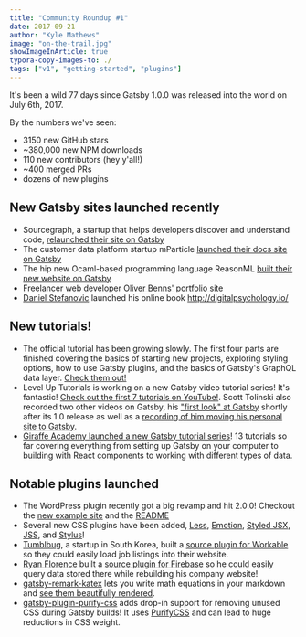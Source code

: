 ```yaml
---
title: "Community Roundup #1"
date: 2017-09-21
author: "Kyle Mathews"
image: "on-the-trail.jpg"
showImageInArticle: true
typora-copy-images-to: ./
tags: ["v1", "getting-started", "plugins"]
---
```


It's been a wild 77 days since Gatsby 1.0.0 was released into the world on July 6th, 2017.

By the numbers we've seen:

- 3150 new GitHub stars
- ~380,000 new NPM downloads
- 110 new contributors (hey y'all!)
- ~400 merged PRs
- dozens of new plugins

## New Gatsby sites launched recently

- Sourcegraph, a startup that helps developers discover and understand code, [relaunched their site on Gatsby](https://about.sourcegraph.com/)
- The customer data platform startup mParticle [launched their docs site on Gatsby](https://docs.mparticle.com/)
- The hip new Ocaml-based programming language ReasonML [built their new website on Gatsby](https://reasonml.github.io/)
- Freelancer web developer [Oliver Benns'](https://twitter.com/oliverbenns/) [portfolio site](https://oliverbenns.com/)
- [Daniel Stefanovic](https://twitter.com/danistefanovic) launched his online book http://digitalpsychology.io/

## New tutorials!

- The official tutorial has been growing slowly. The first four parts are finished covering the basics of starting new projects, exploring styling options, how to use Gatsby plugins, and the basics of Gatsby's GraphQL data layer. [Check them out!](/tutorial/)
- Level Up Tutorials is working on a new Gatsby video tutorial series! It's fantastic! [Check out the first 7 tutorials on YouTube!](https://www.youtube.com/watch?v=b2H7fWhQcdE&list=PLLnpHn493BHHfoINKLELxDch3uJlSapxg). Scott Tolinski also recorded two other videos on Gatsby, his ["first look" at Gatsby](https://www.youtube.com/watch?v=CSemYFzHAtU) shortly after its 1.0 release as well as a [recording of him moving his personal site to Gatsby](https://www.youtube.com/watch?v=xqaThBnesfY).
- [Giraffe Academy launched a new Gatsby tutorial series](https://www.youtube.com/playlist?list=PLLAZ4kZ9dFpMXuwazIt4mWtTuqOHdjRlk)! 13 tutorials so far covering everything from setting up Gatsby on your computer to building with React components to working with different types of data.

## Notable plugins launched

- The WordPress plugin recently got a big revamp and hit 2.0.0! Checkout the [new example site](https://using-wordpress.gatsbyjs.org/) and the [README](https://github.com/gatsbyjs/gatsby/tree/master/packages/gatsby-source-wordpress)
- Several new CSS plugins have been added, [Less](https://github.com/gatsbyjs/gatsby/tree/master/packages/gatsby-plugin-less), [Emotion](https://github.com/gatsbyjs/gatsby/tree/master/packages/gatsby-plugin-emotion), [Styled JSX](https://github.com/gatsbyjs/gatsby/tree/master/packages/gatsby-plugin-styled-jsx), [JSS](https://github.com/gatsbyjs/gatsby/tree/master/packages/gatsby-plugin-jss), and [Stylus](https://github.com/gatsbyjs/gatsby/tree/master/packages/gatsby-plugin-stylus)!
- [Tumblbug](https://www.tumblbug.com/), a startup in South Korea, built a [source plugin for Workable](https://github.com/tumblbug/gatsby-source-workable) so they could easily load job listings into their website.
- [Ryan Florence](https://twitter.com/ryanflorence) built a [source plugin for Firebase](https://github.com/ReactTraining/gatsby-source-firebase) so he could easily query data stored there while rebuilding his company website!
- [gatsby-remark-katex](https://github.com/gatsbyjs/gatsby/tree/master/packages/gatsby-remark-katex) lets you write math equations in your markdown and [see them beautifully rendered](https://using-remark.gatsbyjs.org/katex/).
- [gatsby-plugin-purify-css](https://github.com/rongierlach/gatsby-plugin-purify-css) adds drop-in support for removing unused CSS during Gatsby builds! It uses [PurifyCSS](https://github.com/purifycss/purifycss) and can lead to huge reductions in CSS weight.

